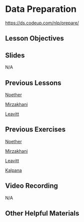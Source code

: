 # Data Preparation
https://ds.codeup.com/nlp/prepare/

## Lesson Objectives


## Slides
N/A

## Previous Lessons
[Noether](https://github.com/CodeupClassroom/noether-nlp-exercises/blob/main/nlp_prepare_lesson.ipynb)

[Mirzakhani](https://github.com/CodeupClassroom/mirzakhani-nlp-exercises/blob/main/nlp_prepare_lesson.ipynb)

[Leavitt](https://github.com/CodeupClassroom/leavitt-nlp-exercises/blob/main/prepare_lesson.ipynb)

## Previous Exercises
[Noether](https://github.com/CodeupClassroom/noether-nlp-exercises/blob/main/prepare_exercises.ipynb)

[Mirzakhani](https://github.com/CodeupClassroom/mirzakhani-nlp-exercises/blob/main/prepare_exercises.ipynb)

[Leavitt](https://github.com/CodeupClassroom/leavitt-nlp-exercises/blob/main/prepare_exercises.ipynb)

[Kalpana](https://github.com/CodeupClassroom/kalpana-nlp-exercises/blob/main/nlp-preparation-exercises.ipynb)

## Video Recording
N/A

## Other Helpful Materials
